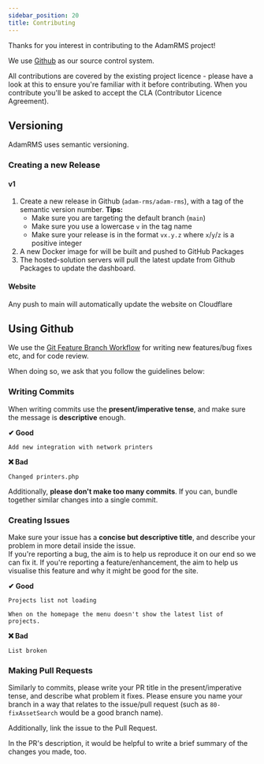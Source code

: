 ```yaml
---
sidebar_position: 20
title: Contributing
---
```


Thanks for you interest in contributing to the AdamRMS project!

We use [Github](https://github.com/adam-rms/adam-rms/) as our source control system.

All contributions are covered by the existing project licence - please have a look at this to ensure you're familiar with it before contributing. When you contribute you'll be asked to accept the CLA (Contributor Licence Agreement).

## Versioning

AdamRMS uses semantic versioning.

### Creating a new Release

#### v1

1. Create a new release in Github (`adam-rms/adam-rms`), with a tag of the semantic version number. **Tips:**
    - Make sure you are targeting the default branch (`main`)
    - Make sure you use a lowercase `v` in the tag name
    - Make sure your release is in the format `vx.y.z` where `x`/`y`/`z` is a positive integer
1. A new Docker image for will be built and pushed to GitHub Packages
1. The hosted-solution servers will pull the latest update from Github Packages to update the dashboard.

#### Website

Any push to main will automatically update the website on Cloudflare

## Using Github

We use the [Git Feature Branch Workflow](https://www.atlassian.com/git/tutorials/comparing-workflows/feature-branch-workflow) for writing new features/bug fixes etc, and for code review.

When doing so, we ask that you follow the guidelines below:

### Writing Commits

When writing commits use the **present/imperative tense**, and make sure the message is **descriptive** enough.

**✔ Good**

```
Add new integration with network printers
```

**❌ Bad**

```
Changed printers.php
```

Additionally, **please don't make too many commits**. If you can, bundle together similar changes into a single commit.


### Creating Issues

Make sure your issue has a **concise but descriptive title**, and describe your problem in more detail inside the issue.  
If you're reporting a bug, the aim is to help us reproduce it on our end so we can fix it. If you're reporting a feature/enhancement, the aim to help us visualise this feature and why it might be good for the site.

**✔ Good**

```
Projects list not loading

When on the homepage the menu doesn't show the latest list of projects.
```

**❌ Bad**

```
List broken
```

### Making Pull Requests

Similarly to commits, please write your PR title in the present/imperative tense, and describe what problem it fixes. Please ensure you name your branch in a way that relates to the issue/pull request (such as `80-fixAssetSearch` would be a good branch name).

Additionally, link the issue to the Pull Request. 

In the PR's description, it would be helpful to write a brief summary of the changes you made, too.